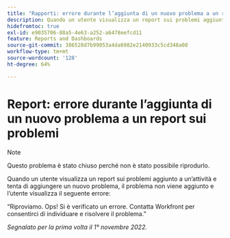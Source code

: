 ```yaml
---
title: "Rapporti: errore durante l’aggiunta di un nuovo problema a un rapporto sui problemi"
description: Quando un utente visualizza un report sui problemi aggiunto a un’attività e tenta di aggiungere un nuovo problema, il problema non viene aggiunto e l’utente visualizza un errore.
hidefromtoc: true
exl-id: e9035706-88a5-4e63-a252-a6478eefcd11
feature: Reports and Dashboards
source-git-commit: 386528d7b99053a4da6982e2140933c5cd348a08
workflow-type: tm+mt
source-wordcount: '128'
ht-degree: 64%

---
```


# Report: errore durante l’aggiunta di un nuovo problema a un report sui problemi

>[!NOTE]
>
>Questo problema è stato chiuso perché non è stato possibile riprodurlo.

Quando un utente visualizza un report sui problemi aggiunto a un’attività e tenta di aggiungere un nuovo problema, il problema non viene aggiunto e l’utente visualizza il seguente errore:

“Riproviamo. Ops! Si è verificato un errore. Contatta Workfront per consentirci di individuare e risolvere il problema.”

_Segnalato per la prima volta il 1° novembre 2022._
